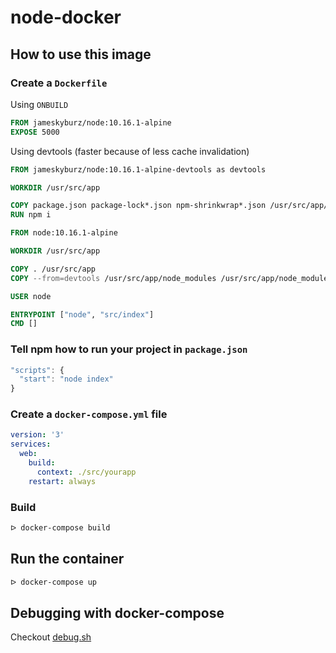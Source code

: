 # node-docker

## How to use this image

### Create a `Dockerfile`

Using `ONBUILD`

```dockerfile
FROM jameskyburz/node:10.16.1-alpine
EXPOSE 5000
```

Using devtools (faster because of less cache invalidation)

```dockerfile
FROM jameskyburz/node:10.16.1-alpine-devtools as devtools

WORKDIR /usr/src/app

COPY package.json package-lock*.json npm-shrinkwrap*.json /usr/src/app/
RUN npm i

FROM node:10.16.1-alpine

WORKDIR /usr/src/app

COPY . /usr/src/app
COPY --from=devtools /usr/src/app/node_modules /usr/src/app/node_modules

USER node

ENTRYPOINT ["node", "src/index"]
CMD []
```

### Tell npm how to run your project in `package.json`
```javascript
"scripts": {
  "start": "node index"
}
```

### Create a `docker-compose.yml` file

```yaml
version: '3'
services:
  web:
    build:
      context: ./src/yourapp
    restart: always
```

### Build
```sh
ᐅ docker-compose build
```

## Run the container

```sh
ᐅ docker-compose up
```

## Debugging with docker-compose

Checkout [debug.sh](https://github.com/JamesKyburz/docker-node-debug)

